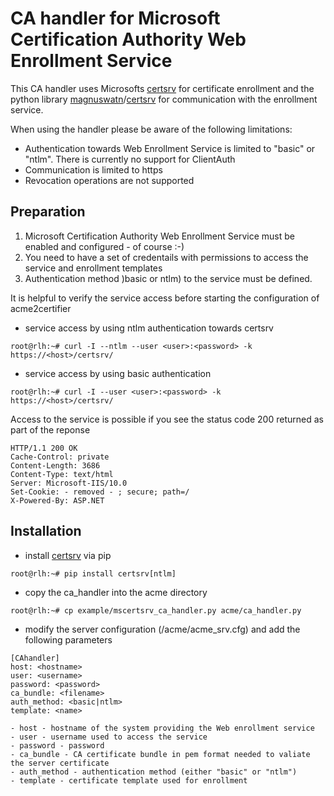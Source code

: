 # CA handler for Microsoft Certification Authority Web Enrollment Service

This CA handler uses Microsofts [certsrv](https://docs.microsoft.com/en-us/previous-versions/windows/it-pro/windows-server-2012-r2-and-2012/hh831649) for certificate enrollment 
and the python library [magnuswatn](https://github.com/magnuswatn/)/[certsrv](https://github.com/magnuswatn/certsrv) for communication with the enrollment service.

When using the handler please be aware of the following limitations:

- Authentication towards Web Enrollment Service is limited to "basic" or "ntlm". There is currently no support for ClientAuth
- Communication is limited to https 
- Revocation operations are not supported

## Preparation
1. Microsoft Certification Authority Web Enrollment Service must be enabled and configured - of course :-)
2. You need to have a set of credentails with permissions to access the service and enrollment templates
3. Authentication method )basic or ntlm) to the service must be defined.

It is helpful to verify the service access before starting the configuration of acme2certifier
- service access by using ntlm authentication towards certsrv
```
root@rlh:~# curl -I --ntlm --user <user>:<password> -k https://<host>/certsrv/
```
- service access by using basic authentication
```
root@rlh:~# curl -I --user <user>:<password> -k https://<host>/certsrv/
```

Access to the service is possible if you see the status code 200 returned as part of the reponse
```
HTTP/1.1 200 OK
Cache-Control: private
Content-Length: 3686
Content-Type: text/html
Server: Microsoft-IIS/10.0
Set-Cookie: - removed - ; secure; path=/
X-Powered-By: ASP.NET
```

## Installation

- install [certsrv](https://github.com/magnuswatn/certsrv) via pip
```
root@rlh:~# pip install certsrv[ntlm]
```
- copy the ca_handler into the acme directory
```
root@rlh:~# cp example/mscertsrv_ca_handler.py acme/ca_handler.py
```
- modify the server configuration (/acme/acme_srv.cfg) and add the following parameters
```
[CAhandler]
host: <hostname>
user: <username>
password: <password>
ca_bundle: <filename>
auth_method: <basic|ntlm>
template: <name>
```
    - host - hostname of the system providing the Web enrollment service
    - user - username used to access the service
    - password - password
    - ca_bundle - CA certificate bundle in pem format needed to valiate the server certificate
    - auth_method - authentication method (either "basic" or "ntlm")
    - template - certificate template used for enrollment
    
